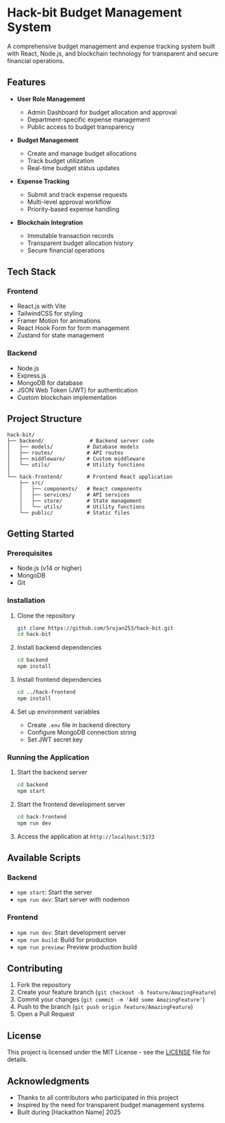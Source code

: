 # Hack-bit Budget Management System

A comprehensive budget management and expense tracking system built with React, Node.js, and blockchain technology for transparent and secure financial operations.

## Features

- **User Role Management**
  - Admin Dashboard for budget allocation and approval
  - Department-specific expense management
  - Public access to budget transparency
  
- **Budget Management**
  - Create and manage budget allocations
  - Track budget utilization
  - Real-time budget status updates
  
- **Expense Tracking**
  - Submit and track expense requests
  - Multi-level approval workflow
  - Priority-based expense handling
  
- **Blockchain Integration**
  - Immutable transaction records
  - Transparent budget allocation history
  - Secure financial operations

## Tech Stack

### Frontend
- React.js with Vite
- TailwindCSS for styling
- Framer Motion for animations
- React Hook Form for form management
- Zustand for state management

### Backend
- Node.js
- Express.js
- MongoDB for database
- JSON Web Token (JWT) for authentication
- Custom blockchain implementation

## Project Structure

```
hack-bit/
├── backend/               # Backend server code
│   ├── models/           # Database models
│   ├── routes/           # API routes
│   ├── middleware/       # Custom middleware
│   └── utils/            # Utility functions
│
└── hack-frontend/        # Frontend React application
    ├── src/
    │   ├── components/   # React components
    │   ├── services/     # API services
    │   ├── store/        # State management
    │   └── utils/        # Utility functions
    └── public/           # Static files
```

## Getting Started

### Prerequisites
- Node.js (v14 or higher)
- MongoDB
- Git

### Installation

1. Clone the repository
   ```bash
   git clone https://github.com/Srujan253/hack-bit.git
   cd hack-bit
   ```

2. Install backend dependencies
   ```bash
   cd backend
   npm install
   ```

3. Install frontend dependencies
   ```bash
   cd ../hack-frontend
   npm install
   ```

4. Set up environment variables
   - Create `.env` file in backend directory
   - Configure MongoDB connection string
   - Set JWT secret key

### Running the Application

1. Start the backend server
   ```bash
   cd backend
   npm start
   ```

2. Start the frontend development server
   ```bash
   cd hack-frontend
   npm run dev
   ```

3. Access the application at `http://localhost:5173`

## Available Scripts

### Backend
- `npm start`: Start the server
- `npm run dev`: Start server with nodemon

### Frontend
- `npm run dev`: Start development server
- `npm run build`: Build for production
- `npm run preview`: Preview production build

## Contributing

1. Fork the repository
2. Create your feature branch (`git checkout -b feature/AmazingFeature`)
3. Commit your changes (`git commit -m 'Add some AmazingFeature'`)
4. Push to the branch (`git push origin feature/AmazingFeature`)
5. Open a Pull Request

## License

This project is licensed under the MIT License - see the [LICENSE](LICENSE) file for details.

## Acknowledgments

- Thanks to all contributors who participated in this project
- Inspired by the need for transparent budget management systems
- Built during [Hackathon Name] 2025